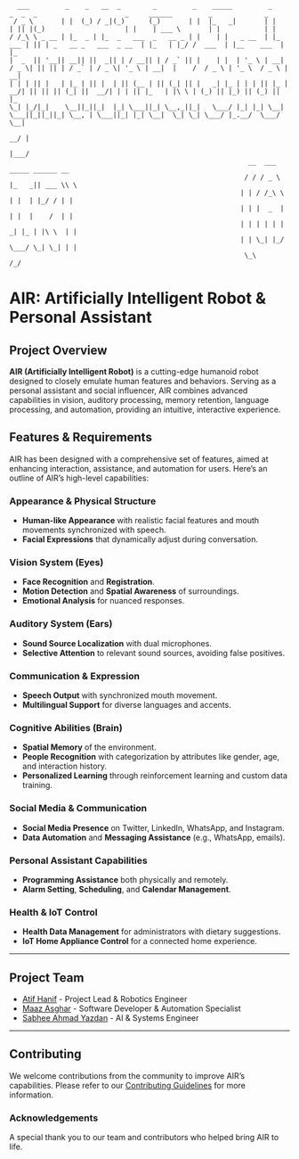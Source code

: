 
      ___         _    _   __  _        _         _    _____         _          _  _  _                      _     ______         _             _   
     / _ \       | |  (_) / _|(_)      (_)       | |  |_   _|       | |        | || |(_)                    | |    | ___ \       | |           | |  
    / /_\ \ _ __ | |_  _ | |_  _   ___  _   __ _ | |    | |   _ __  | |_   ___ | || | _   __ _   ___  _ __  | |_   | |_/ /  ___  | |__    ___  | |_ 
    |  _  || '__|| __|| ||  _|| | / __|| | / _` || |    | |  | '_ \ | __| / _ \| || || | / _` | / _ \| '_ \ | __|  |    /  / _ \ | '_ \  / _ \ | __|
    | | | || |   | |_ | || |  | || (__ | || (_| || |   _| |_ | | | || |_ |  __/| || || || (_| ||  __/| | | || |_   | |\ \ | (_) || |_) || (_) || |_ 
    \_| |_/|_|    \__||_||_|  |_| \___||_| \__,_||_|   \___/ |_| |_| \__| \___||_||_||_| \__, | \___||_| |_| \__|  \_| \_| \___/ |_.__/  \___/  \__|
                                                                                          __/ |                                                     
                                                                                         |___/                                                      
                                                                __  ___   _____ ______ __                                                           
                                                               / / / _ \ |_   _|| ___ \\ \                                                          
                                                              | | / /_\ \  | |  | |_/ / | |                                                         
                                                              | | |  _  |  | |  |    /  | |                                                         
                                                              | | | | | | _| |_ | |\ \  | |                                                         
                                                              | | \_| |_/ \___/ \_| \_| | |                                                         
                                                               \_\                     /_/                                                          
                                                                                                                                                    
    


# AIR: Artificially Intelligent Robot & Personal Assistant

## Project Overview

**AIR (Artificially Intelligent Robot)** is a cutting-edge humanoid robot designed to closely emulate human features and behaviors. Serving as a personal assistant and social influencer, AIR combines advanced capabilities in vision, auditory processing, memory retention, language processing, and automation, providing an intuitive, interactive experience.

## Features & Requirements

AIR has been designed with a comprehensive set of features, aimed at enhancing interaction, assistance, and automation for users. Here’s an outline of AIR’s high-level capabilities:

### Appearance & Physical Structure
- **Human-like Appearance** with realistic facial features and mouth movements synchronized with speech.
- **Facial Expressions** that dynamically adjust during conversation.

### Vision System (Eyes)
- **Face Recognition** and **Registration**.
- **Motion Detection** and **Spatial Awareness** of surroundings.
- **Emotional Analysis** for nuanced responses.

### Auditory System (Ears)
- **Sound Source Localization** with dual microphones.
- **Selective Attention** to relevant sound sources, avoiding false positives.

### Communication & Expression
- **Speech Output** with synchronized mouth movement.
- **Multilingual Support** for diverse languages and accents.

### Cognitive Abilities (Brain)
- **Spatial Memory** of the environment.
- **People Recognition** with categorization by attributes like gender, age, and interaction history.
- **Personalized Learning** through reinforcement learning and custom data training.

### Social Media & Communication
- **Social Media Presence** on Twitter, LinkedIn, WhatsApp, and Instagram.
- **Data Automation** and **Messaging Assistance** (e.g., WhatsApp, emails).

### Personal Assistant Capabilities
- **Programming Assistance** both physically and remotely.
- **Alarm Setting**, **Scheduling**, and **Calendar Management**.

### Health & IoT Control
- **Health Data Management** for administrators with dietary suggestions.
- **IoT Home Appliance Control** for a connected home experience.

---

## Project Team

- [Atif Hanif](https://github.com/atif275) - Project Lead & Robotics Engineer
- [Maaz Asghar](https://github.com/MaazAsghar85) - Software Developer & Automation Specialist
- [Sabhee Ahmad Yazdan](https://github.com/sabheeahmad) - AI & Systems Engineer

---



## Contributing

We welcome contributions from the community to improve AIR’s capabilities. Please refer to our [Contributing Guidelines](CONTRIBUTING.md) for more information.



### Acknowledgements

A special thank you to our team and contributors who helped bring AIR to life.


